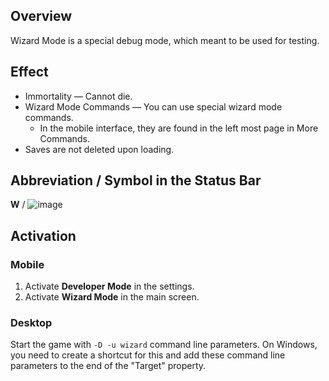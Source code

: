 ## Overview

Wizard Mode is a special debug mode, which meant to be used for testing.

## Effect

- Immortality — Cannot die.
- Wizard Mode Commands — You can use special wizard mode commands.
    - In the mobile interface, they are found in the left most page in More Commands.
- Saves are not deleted upon loading.

## Abbreviation / Symbol in the Status Bar

**W** / ![image](https://user-images.githubusercontent.com/16661034/236143543-650531b2-a12b-4a44-b9ad-cb702d94ef38.png)

## Activation

### Mobile

1. Activate **Developer Mode** in the settings.
2. Activate **Wizard Mode** in the main screen.


### Desktop

Start the game with `-D -u wizard` command line parameters. On Windows, you need to create a shortcut for this and add these command line parameters to the end of the "Target" property.